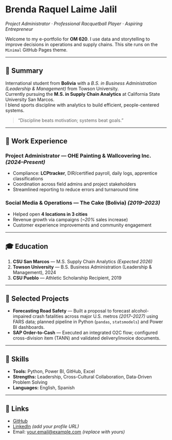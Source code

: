 # Brenda Raquel Laime Jalil

*Project Administrator · Professional Racquetball Player · Aspiring Entrepreneur*

Welcome to my e-portfolio for **OM 620**. I use data and storytelling to improve decisions in operations and supply chains. This site runs on the `Minimal` GitHub Pages theme.

---

## 🎯 Summary
International student from **Bolivia** with a *B.S. in Business Administration (Leadership & Management)* from Towson University.  
Currently pursuing the **M.S. in Supply Chain Analytics** at California State University San Marcos.  
I blend sports discipline with analytics to build efficient, people-centered systems.

> “Discipline beats motivation; systems beat goals.”

---

## 💼 Work Experience
### Project Administrator — OHE Painting & Wallcovering Inc. *(2024–Present)*
- Compliance: **LCPtracker**, DIR/certified payroll, daily logs, apprentice classifications  
- Coordination across field admins and project stakeholders  
- Streamlined reporting to reduce errors and turnaround time

### Social Media & Operations — The Cake (Bolivia) *(2019–2023)*
- Helped open **4 locations in 3 cities**  
- Revenue growth via campaigns (*~20%* sales increase)  
- Customer experience improvements and community engagement

---

## 🎓 Education
1. **CSU San Marcos** — M.S. Supply Chain Analytics *(Expected 2026)*  
2. **Towson University** — B.S. Business Administration (Leadership & Management), 2024    
4. **CSU Pueblo** — Athletic Scholarship Recipient, 2019  

---

## 🧪 Selected Projects
- **Forecasting Road Safety** — Built a proposal to forecast alcohol-impaired crash fatalities across major U.S. metros *(2017–2027)* using FARS data; planned pipeline in Python (`pandas`, `statsmodels`) and Power BI dashboards.  
- **SAP Order-to-Cash** — Executed an integrated O2C flow; configured cross-division item (TANN) and validated delivery/invoice documents.

---

## 🔧 Skills
- **Tools:** Python, Power BI, GitHub, Excel  
- **Strengths:** Leadership, Cross-Cultural Collaboration, Data-Driven Problem Solving  
- **Languages:** English, Spanish

---

## 📌 Links
- [GitHub](https://github.com/brendalaime)  
- [LinkedIn](https://www.linkedin.com/) *(add your profile URL)*  
- Email: your.email@example.com *(replace with yours)*
